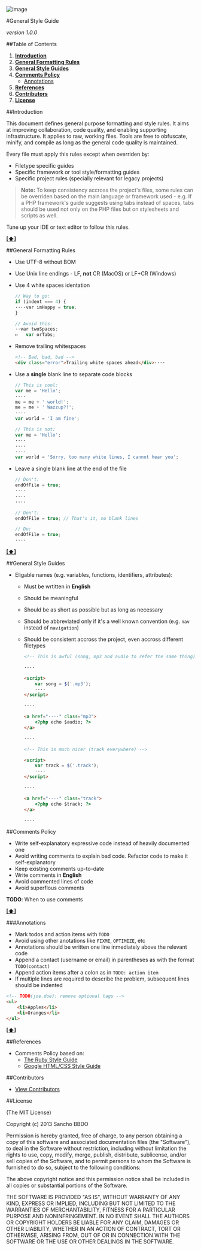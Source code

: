 ![image](https://dl.dropboxusercontent.com/u/2402696/external/logo-sancho.png)

#General Style Guide

*version 1.0.0*

##Table of Contents
1. [**Introduction**](#introduction)
1. [**General Formatting Rules**](#general-formatting-rules)
1. [**General Style Guides**](#general-style-guides)
1. [**Comments Policy**](#comments-policy)
	- [Annotations](#annotations)
1. [**References**](#references)
1. [**Contributors**](#contributors)
1. [**License**](#license)

##Introduction

This document defines general purpose formatting and style rules. It aims at improving collaboration, code quality, and enabling supporting infrastructure. It applies to raw, working files. Tools are free to obfuscate, minify, and compile as long as the general code quality is maintained.

Every file must apply this rules except when overriden by:
- Filetype specific guides
- Specific framework or tool style/formatting guides
- Specific project rules (specially relevant for legacy projects)

> **Note:** To keep consistency accross the project's files, some rules can be overriden based on the main language or framework used - e.g. If a PHP framework's guide suggests using tabs instead of spaces, tabs should be used not only on the PHP files but on stylesheets and scripts as well.

Tune up your IDE or text editor to follow this rules.

**[[⬆]](#table-of-contents)**

##General Formatting Rules

- Use UTF-8 without BOM
- Use Unix line endings - LF, **not** CR (MacOS) or LF+CR (Windows)
- Use 4 white spaces identation

  ```javascript
  // Way to go:
  if (indent === 4) {
  ····var imHappy = true;
  }
  ```

  ```javascript
  // Avoid this:
  ··var twoSpaces;
  ↦   var orTabs;
  ```

- Remove trailing whitespaces

  ```html
  <!-- Bad, bad, bad -->
  <div class="error">Trailing white spaces ahead</div>····
  ```

- Use a **single** blank line to separate code blocks

  ```javascript
  // This is cool:
  var me = 'Hello';
  ····
  me = me + ' world!';
  me = me + ' Wazzup?!';
  ····
  var world = 'I am fine';
  ```

  ```javascript
  // This is not:
  var me = 'Hello';
  ····
  ····
  ····
  var world = 'Sorry, too many white lines, I cannot hear you';
  ```

- Leave a single blank line at the end of the file

  ```javascript
  // Don't:
  endOfFile = true;
  ····
  ····
  ····
  ```

  ```javascript
  // Don't:
  endOfFile = true; // That's it, no blank lines
  ```

  ```javascript
  // Do:
  endOfFile = true;
  ····
  ```

**[[⬆]](#table-of-contents)**

##General Style Guides

- Eligable names (e.g. variables, functions, identifiers, attributes):
  - Must be wrtitten in **English**
  - Should be meaningful
  - Should be as short as possible but as long as necessary
  - Should be abbreviated only if it's a well known convention (e.g. ```nav``` instead of ```navigation```)
  - Should be consistent accross the project, even accross different filetypes

    ```html
    <!-- This is awful (song, mp3 and audio to refer the same thing) -->

    ····

    <script>
        var song = $('.mp3');
        ····
    </script>

    ····

    <a href="····" class="mp3">
        <?php echo $audio; ?>
    </a>

    ····
    ```

    ```html
    <!-- This is much nicer (track everywhere) -->

    <script>
        var track = $('.track');
        ····
    </script>

    ····

    <a href="····" class="track">
        <?php echo $track; ?>
    </a>

    ····
    ```

##Comments Policy

- Write self-explanatory expressive code instead of heavily documented one
- Avoid writing comments to explain bad code. Refactor code to make it self-explanatory
- Keep existing comments up-to-date
- Write comments in **English**
- Avoid commented lines of code
- Avoid superflous comments

**TODO**: When to use comments

**[[⬆]](#table-of-contents)**

###Annotations

- Mark todos and action items with ```TODO```
- Avoid using other anotations like ```FIXME```, ```OPTIMIZE```, etc
- Annotations should be written one line inmediately above the relevant code
- Append a contact (username or email) in parentheses as with the format ```TODO(contact)```
- Append action items after a colon as in ```TODO: action item```
- If multiple lines are required to describe the problem, subsequent lines should be indented

```html
<!-- TODO(joe.doe): remove optional tags -->
<ul>
    <li>Apples</li>
    <li>Oranges</li>
</ul>
```

**[[⬆]](#table-of-contents)**

##References

- Comments Policy based on:
  - [The Ruby Style Guide](https://github.com/bbatsov/ruby-style-guide#comments)
  - [Google HTML/CSS Style Guide](http://google-styleguide.googlecode.com/svn/trunk/htmlcssguide.xml)

##Contributors

  - [View Contributors](../../../graphs/contributors)

##License

(The MIT License)

Copyright (c) 2013 Sancho BBDO

Permission is hereby granted, free of charge, to any person obtaining a copy of this software and associated documentation files (the "Software"), to deal in the Software without restriction, including without limitation the rights to use, copy, modify, merge, publish, distribute, sublicense, and/or sell copies of the Software, and to permit persons to whom the Software is furnished to do so, subject to the following conditions:

The above copyright notice and this permission notice shall be included in all copies or substantial portions of the Software.

THE SOFTWARE IS PROVIDED "AS IS", WITHOUT WARRANTY OF ANY KIND, EXPRESS OR IMPLIED, INCLUDING BUT NOT LIMITED TO THE WARRANTIES OF MERCHANTABILITY, FITNESS FOR A PARTICULAR PURPOSE AND NONINFRINGEMENT. IN NO EVENT SHALL THE AUTHORS OR COPYRIGHT HOLDERS BE LIABLE FOR ANY CLAIM, DAMAGES OR OTHER LIABILITY, WHETHER IN AN ACTION OF CONTRACT, TORT OR OTHERWISE, ARISING FROM, OUT OF OR IN CONNECTION WITH THE SOFTWARE OR THE USE OR OTHER DEALINGS IN THE SOFTWARE.
